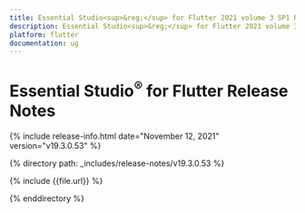 ```yaml
---
title: Essential Studio<sup>&reg;</sup> for Flutter 2021 volume 3 SP1 Release Notes  
description: Essential Studio<sup>&reg;</sup> for Flutter 2021 volume 3 SP1 Release Notes  
platform: flutter
documentation: ug
---
```


# Essential Studio<sup>&reg;</sup> for Flutter Release Notes  

{% include release-info.html date="November 12, 2021" version="v19.3.0.53" %} 


{% directory path: _includes/release-notes/v19.3.0.53 %}

{% include {{file.url}} %}

{% enddirectory %}